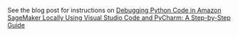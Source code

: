 See the blog post for instructions on 
[Debugging Python Code in Amazon SageMaker Locally Using Visual Studio Code and PyCharm: A Step-by-Step Guide](https://dev.to/arlind0xbb/debugging-python-code-in-amazon-sagemaker-locally-using-visual-studio-code-and-pycharm-a-step-by-step-guide-2cbc)
